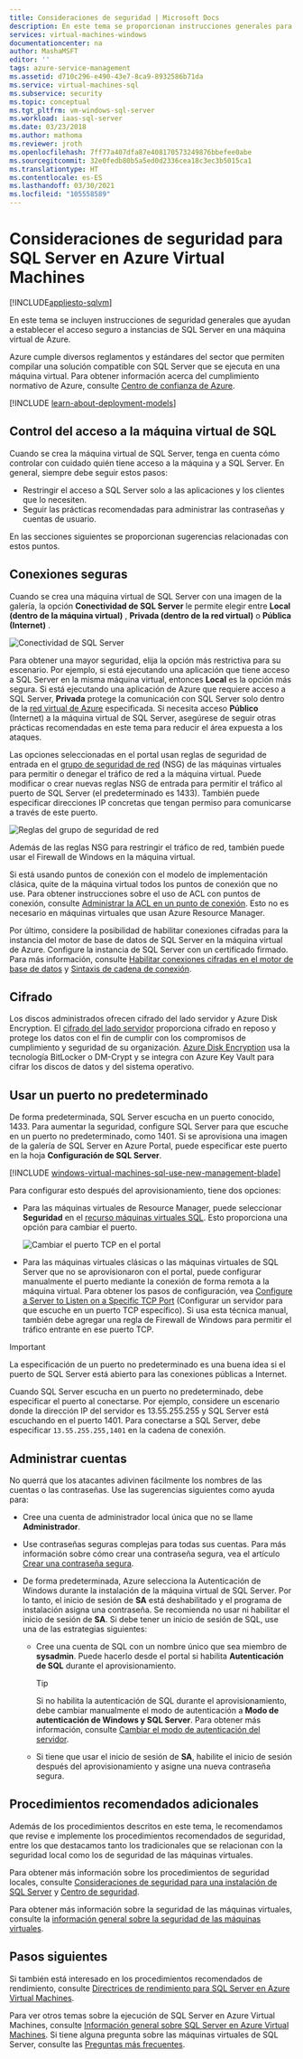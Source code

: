 ```yaml
---
title: Consideraciones de seguridad | Microsoft Docs
description: En este tema se proporcionan instrucciones generales para proteger SQL Server cuando se ejecuta en una máquina virtual de Azure.
services: virtual-machines-windows
documentationcenter: na
author: MashaMSFT
editor: ''
tags: azure-service-management
ms.assetid: d710c296-e490-43e7-8ca9-8932586b71da
ms.service: virtual-machines-sql
ms.subservice: security
ms.topic: conceptual
ms.tgt_pltfrm: vm-windows-sql-server
ms.workload: iaas-sql-server
ms.date: 03/23/2018
ms.author: mathoma
ms.reviewer: jroth
ms.openlocfilehash: 7ff77a407dfa87e408170573249876bbefee0abe
ms.sourcegitcommit: 32e0fedb80b5a5ed0d2336cea18c3ec3b5015ca1
ms.translationtype: HT
ms.contentlocale: es-ES
ms.lasthandoff: 03/30/2021
ms.locfileid: "105558589"
---
```

# <a name="security-considerations-for-sql-server-on-azure-virtual-machines"></a>Consideraciones de seguridad para SQL Server en Azure Virtual Machines
[!INCLUDE[appliesto-sqlvm](../../includes/appliesto-sqlvm.md)]

En este tema se incluyen instrucciones de seguridad generales que ayudan a establecer el acceso seguro a instancias de SQL Server en una máquina virtual de Azure.

Azure cumple diversos reglamentos y estándares del sector que permiten compilar una solución compatible con SQL Server que se ejecuta en una máquina virtual. Para obtener información acerca del cumplimiento normativo de Azure, consulte [Centro de confianza de Azure](https://azure.microsoft.com/support/trust-center/).

[!INCLUDE [learn-about-deployment-models](../../../../includes/learn-about-deployment-models-both-include.md)]

## <a name="control-access-to-the-sql-virtual-machine"></a>Control del acceso a la máquina virtual de SQL

Cuando se crea la máquina virtual de SQL Server, tenga en cuenta cómo controlar con cuidado quién tiene acceso a la máquina y a SQL Server. En general, siempre debe seguir estos pasos:

- Restringir el acceso a SQL Server solo a las aplicaciones y los clientes que lo necesiten.
- Seguir las prácticas recomendadas para administrar las contraseñas y cuentas de usuario.

En las secciones siguientes se proporcionan sugerencias relacionadas con estos puntos.

## <a name="secure-connections"></a>Conexiones seguras

Cuando se crea una máquina virtual de SQL Server con una imagen de la galería, la opción **Conectividad de SQL Server** le permite elegir entre **Local (dentro de la máquina virtual)** , **Privada (dentro de la red virtual)** o **Pública (Internet)** .

![Conectividad de SQL Server](./media/security-considerations-best-practices/sql-vm-connectivity-option.png)

Para obtener una mayor seguridad, elija la opción más restrictiva para su escenario. Por ejemplo, si está ejecutando una aplicación que tiene acceso a SQL Server en la misma máquina virtual, entonces **Local** es la opción más segura. Si está ejecutando una aplicación de Azure que requiere acceso a SQL Server, **Privada** protege la comunicación con SQL Server solo dentro de la [red virtual de Azure](../../../virtual-network/virtual-networks-overview.md) especificada. Si necesita acceso **Público** (Internet) a la máquina virtual de SQL Server, asegúrese de seguir otras prácticas recomendadas en este tema para reducir el área expuesta a los ataques.

Las opciones seleccionadas en el portal usan reglas de seguridad de entrada en el [grupo de seguridad de red](../../../active-directory/identity-protection/concept-identity-protection-security-overview.md) (NSG) de las máquinas virtuales para permitir o denegar el tráfico de red a la máquina virtual. Puede modificar o crear nuevas reglas NSG de entrada para permitir el tráfico al puerto de SQL Server (el predeterminado es 1433). También puede especificar direcciones IP concretas que tengan permiso para comunicarse a través de este puerto.

![Reglas del grupo de seguridad de red](./media/security-considerations-best-practices/sql-vm-network-security-group-rules.png)

Además de las reglas NSG para restringir el tráfico de red, también puede usar el Firewall de Windows en la máquina virtual.

Si está usando puntos de conexión con el modelo de implementación clásica, quite de la máquina virtual todos los puntos de conexión que no use. Para obtener instrucciones sobre el uso de ACL con puntos de conexión, consulte [Administrar la ACL en un punto de conexión](/previous-versions/azure/virtual-machines/windows/classic/setup-endpoints#manage-the-acl-on-an-endpoint). Esto no es necesario en máquinas virtuales que usan Azure Resource Manager.

Por último, considere la posibilidad de habilitar conexiones cifradas para la instancia del motor de base de datos de SQL Server en la máquina virtual de Azure. Configure la instancia de SQL Server con un certificado firmado. Para más información, consulte [Habilitar conexiones cifradas en el motor de base de datos](/sql/database-engine/configure-windows/enable-encrypted-connections-to-the-database-engine) y [Sintaxis de cadena de conexión](/dotnet/framework/data/adonet/connection-string-syntax).

## <a name="encryption"></a>Cifrado

Los discos administrados ofrecen cifrado del lado servidor y Azure Disk Encryption. El [cifrado del lado servidor](../../../virtual-machines/disk-encryption.md) proporciona cifrado en reposo y protege los datos con el fin de cumplir con los compromisos de cumplimiento y seguridad de su organización. [Azure Disk Encryption](../../../security/fundamentals/azure-disk-encryption-vms-vmss.md) usa la tecnología BitLocker o DM-Crypt y se integra con Azure Key Vault para cifrar los discos de datos y del sistema operativo. 

## <a name="use-a-non-default-port"></a>Usar un puerto no predeterminado

De forma predeterminada, SQL Server escucha en un puerto conocido, 1433. Para aumentar la seguridad, configure SQL Server para que escuche en un puerto no predeterminado, como 1401. Si se aprovisiona una imagen de la galería de SQL Server en Azure Portal, puede especificar este puerto en la hoja **Configuración de SQL Server**.

[!INCLUDE [windows-virtual-machines-sql-use-new-management-blade](../../../../includes/windows-virtual-machines-sql-new-resource.md)]

Para configurar esto después del aprovisionamiento, tiene dos opciones:

- Para las máquinas virtuales de Resource Manager, puede seleccionar **Seguridad** en el [recurso máquinas virtuales SQL](manage-sql-vm-portal.md#access-the-sql-virtual-machines-resource). Esto proporciona una opción para cambiar el puerto.

  ![Cambiar el puerto TCP en el portal](./media/security-considerations-best-practices/sql-vm-change-tcp-port.png)

- Para las máquinas virtuales clásicas o las máquinas virtuales de SQL Server que no se aprovisionaron con el portal, puede configurar manualmente el puerto mediante la conexión de forma remota a la máquina virtual. Para obtener los pasos de configuración, vea [Configure a Server to Listen on a Specific TCP Port](/sql/database-engine/configure-windows/configure-a-server-to-listen-on-a-specific-tcp-port) (Configurar un servidor para que escuche en un puerto TCP específico). Si usa esta técnica manual, también debe agregar una regla de Firewall de Windows para permitir el tráfico entrante en ese puerto TCP.

> [!IMPORTANT]
> La especificación de un puerto no predeterminado es una buena idea si el puerto de SQL Server está abierto para las conexiones públicas a Internet.

Cuando SQL Server escucha en un puerto no predeterminado, debe especificar el puerto al conectarse. Por ejemplo, considere un escenario donde la dirección IP del servidor es 13.55.255.255 y SQL Server está escuchando en el puerto 1401. Para conectarse a SQL Server, debe especificar `13.55.255.255,1401` en la cadena de conexión.

## <a name="manage-accounts"></a>Administrar cuentas

No querrá que los atacantes adivinen fácilmente los nombres de las cuentas o las contraseñas. Use las sugerencias siguientes como ayuda para:

- Cree una cuenta de administrador local única que no se llame **Administrador**.

- Use contraseñas seguras complejas para todas sus cuentas. Para más información sobre cómo crear una contraseña segura, vea el artículo [Crear una contraseña segura](https://support.microsoft.com/account-billing/how-to-create-a-strong-password-for-your-microsoft-account-f67e4ddd-0dbe-cd75-cebe-0cfda3cf7386).

- De forma predeterminada, Azure selecciona la Autenticación de Windows durante la instalación de la máquina virtual de SQL Server. Por lo tanto, el inicio de sesión de **SA** está deshabilitado y el programa de instalación asigna una contraseña. Se recomienda no usar ni habilitar el inicio de sesión de **SA**. Si debe tener un inicio de sesión de SQL, use una de las estrategias siguientes:

  - Cree una cuenta de SQL con un nombre único que sea miembro de **sysadmin**. Puede hacerlo desde el portal si habilita **Autenticación de SQL** durante el aprovisionamiento.

    > [!TIP] 
    > Si no habilita la autenticación de SQL durante el aprovisionamiento, debe cambiar manualmente el modo de autenticación a **Modo de autenticación de Windows y SQL Server**. Para obtener más información, consulte [Cambiar el modo de autenticación del servidor](/sql/database-engine/configure-windows/change-server-authentication-mode).

  - Si tiene que usar el inicio de sesión de **SA**, habilite el inicio de sesión después del aprovisionamiento y asigne una nueva contraseña segura.

## <a name="additional-best-practices"></a>Procedimientos recomendados adicionales

Además de los procedimientos descritos en este tema, le recomendamos que revise e implemente los procedimientos recomendados de seguridad, entre los que destacamos tanto los tradicionales que se relacionan con la seguridad local como los de seguridad de las máquinas virtuales. 

Para obtener más información sobre los procedimientos de seguridad locales, consulte [Consideraciones de seguridad para una instalación de SQL Server](/sql/sql-server/install/security-considerations-for-a-sql-server-installation) y [Centro de seguridad](/sql/relational-databases/security/security-center-for-sql-server-database-engine-and-azure-sql-database). 

Para obtener más información sobre la seguridad de las máquinas virtuales, consulte la [información general sobre la seguridad de las máquinas virtuales](../../../security/fundamentals/virtual-machines-overview.md).


## <a name="next-steps"></a>Pasos siguientes

Si también está interesado en los procedimientos recomendados de rendimiento, consulte [Directrices de rendimiento para SQL Server en Azure Virtual Machines](performance-guidelines-best-practices.md).

Para ver otros temas sobre la ejecución de SQL Server en Azure Virtual Machines, consulte [Información general sobre SQL Server en Azure Virtual Machines](sql-server-on-azure-vm-iaas-what-is-overview.md). Si tiene alguna pregunta sobre las máquinas virtuales de SQL Server, consulte las [Preguntas más frecuentes](frequently-asked-questions-faq.md).